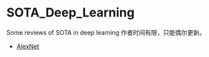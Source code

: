 # SOTA_Deep_Learning
 Some reviews of SOTA in deep learning
 作者时间有限，只能偶尔更新。



* [AlexNet](scripts/AlexNet.md)